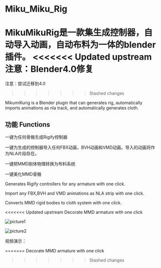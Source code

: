 # Miku_Miku_Rig
MikuMikuRig是一款集生成控制器，自动导入动画，自动布料为一体的blender插件。
<<<<<<< Updated upstream
注意：Blender4.0修复
=======
注意：尝试迁移到4.0
>>>>>>> Stashed changes

MikumiKurig is a Blender plugin that can generates rig, automatically imports animations as nla track, and automatically generates cloth.

## 功能 Functions
一键为任何骨骼生成Rigify控制器

一键为生成的控制器导入任何FBX动画，BVH动画和VMD动画。导入的动画将作为NLA片段存在。

一键把MMD刚体物理转换为布料系统

一键美化MMD骨骼

Generates Rigify controllers for any armature with one click.

Import any FBX,BVH and VMD animations as NLA strip with one click.

Converts MMD rigid bodies to cloth system with one click.

<<<<<<< Updated upstream
Decorate MMD armature with one click

![picture1](https://github.com/958261649/Miku_Miku_Rig/blob/main/preview/QQ%E6%88%AA%E5%9B%BE20210616125213.png)

![picture2](https://github.com/958261649/Miku_Miku_Rig/blob/main/preview/QQ%E6%88%AA%E5%9B%BE20210616125406.png)

视频演示：

=======
Decorate MMD armature with one click
>>>>>>> Stashed changes
